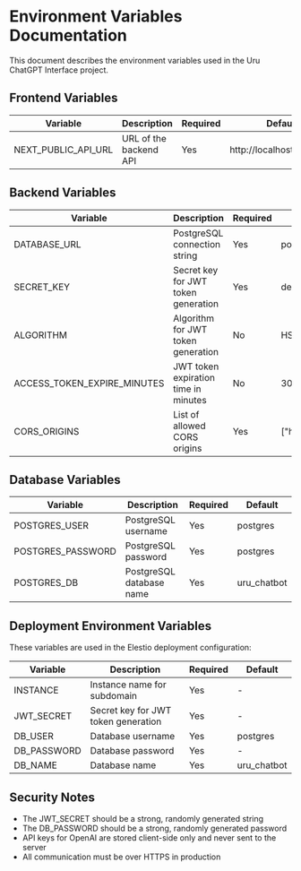 # Environment Variables Documentation

This document describes the environment variables used in the Uru ChatGPT Interface project.

## Frontend Variables

| Variable | Description | Required | Default |
|----------|-------------|----------|---------|
| NEXT_PUBLIC_API_URL | URL of the backend API | Yes | http://localhost:8001/api |

## Backend Variables

| Variable | Description | Required | Default |
|----------|-------------|----------|---------|
| DATABASE_URL | PostgreSQL connection string | Yes | postgresql+asyncpg://postgres:postgres@localhost/uru_chatbot |
| SECRET_KEY | Secret key for JWT token generation | Yes | development_secret_key |
| ALGORITHM | Algorithm for JWT token generation | No | HS256 |
| ACCESS_TOKEN_EXPIRE_MINUTES | JWT token expiration time in minutes | No | 30 |
| CORS_ORIGINS | List of allowed CORS origins | Yes | ["http://localhost:3001"] |

## Database Variables

| Variable | Description | Required | Default |
|----------|-------------|----------|---------|
| POSTGRES_USER | PostgreSQL username | Yes | postgres |
| POSTGRES_PASSWORD | PostgreSQL password | Yes | postgres |
| POSTGRES_DB | PostgreSQL database name | Yes | uru_chatbot |

## Deployment Environment Variables

These variables are used in the Elestio deployment configuration:

| Variable | Description | Required | Default |
|----------|-------------|----------|---------|
| INSTANCE | Instance name for subdomain | Yes | - |
| JWT_SECRET | Secret key for JWT token generation | Yes | - |
| DB_USER | Database username | Yes | postgres |
| DB_PASSWORD | Database password | Yes | - |
| DB_NAME | Database name | Yes | uru_chatbot |

## Security Notes

- The JWT_SECRET should be a strong, randomly generated string
- The DB_PASSWORD should be a strong, randomly generated password
- API keys for OpenAI are stored client-side only and never sent to the server
- All communication must be over HTTPS in production
